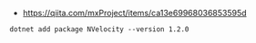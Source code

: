

- https://qiita.com/mxProject/items/ca13e69968036853595d

```
dotnet add package NVelocity --version 1.2.0
```
